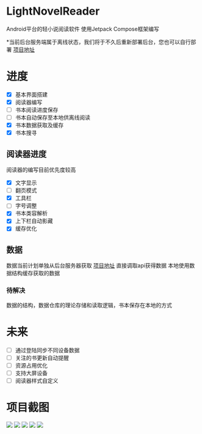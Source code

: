 # LightNovelReader
 Android平台的轻小说阅读软件
 使用Jetpack Compose框架编写
 
 *当前后台服务端属于离线状态，我们将于不久后重新部署后台，您也可以自行部署 [项目地址](https://github.com/dmzz-yyhyy/LightNovelReaderBackground)
# 进度
 - [x] 基本界面搭建
 - [x] 阅读器编写
 - [ ] 书本阅读进度保存
 - [ ] 书本自动保存至本地供离线阅读
 - [x] 书本数据获取及缓存
 - [x] 书本搜寻
 ## 阅读器进度
 阅读器的编写目前优先度较高
 - [x] 文字显示
 - [ ] 翻页模式
 - [x] 工具栏
 - [ ] 字号调整
 - [x] 书本类容解析
 - [x] 上下栏自动影藏
 - [x] 缓存优化
 ## 数据
 数据当前计划单独从后台服务器获取 [项目地址](https://github.com/dmzz-yyhyy/LightNovelReaderBackground)
 直接调取api获得数据
 本地使用数据结构缓存获取的数据
 ### 待解决
 数据的结构，数据仓库的理论存储和读取逻辑，书本保存在本地的方式
# 未来
 - [ ] 通过登陆同步不同设备数据
 - [ ] 关注的书更新自动提醒
 - [ ] 资源占用优化
 - [ ] 支持大屏设备
 - [ ] 阅读器样式自定义
# 项目截图
![](https://github.com/dmzz-yyhyy/LightNovelReader/blob/master/Camera%20Roll/1.png?raw=true)
![](https://github.com/dmzz-yyhyy/LightNovelReader/blob/master/Camera%20Roll/2.png?raw=true)
![](https://github.com/dmzz-yyhyy/LightNovelReader/blob/master/Camera%20Roll/3.png?raw=true)
![](https://github.com/dmzz-yyhyy/LightNovelReader/blob/master/Camera%20Roll/4.png?raw=true)
![](https://github.com/dmzz-yyhyy/LightNovelReader/blob/master/Camera%20Roll/5.png?raw=true)
